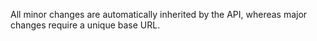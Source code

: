 All minor changes are automatically inherited by the API, whereas major changes require a unique base URL.